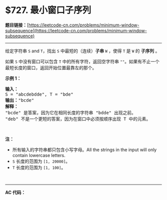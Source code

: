 # $727. 最小窗口子序列

**题目链接：**[https://leetcode-cn.com/problems/minimum-window-subsequence](https://leetcode-cn.com/problems/minimum-window-subsequence)

---

<div class="content__1Y2H">
 <div class="notranslate">
  <p>给定字符串 <code>S</code> and <code>T</code>，找出 <code>S</code> 中最短的（连续）<strong>子串</strong> <code>W</code> ，使得 <code>T</code> 是 <code>W</code> 的 <strong>子序列</strong> 。</p> 
  <p>如果 <code>S</code> 中没有窗口可以包含 <code>T</code> 中的所有字符，返回空字符串 <code>""</code>。如果有不止一个最短长度的窗口，返回开始位置最靠左的那个。</p> 
  <p><strong>示例 1：</strong></p> 
  <pre class="language-text"><strong>输入：</strong>
S = "abcdebdde", T = "bde"
<strong>输出：</strong>"bcde"
<strong>解释：</strong>
"bcde" 是答案，因为它在相同长度的字符串 "bdde" 出现之前。
"deb" 不是一个更短的答案，因为在窗口中必须按顺序出现 T 中的元素。</pre> 
  <p>&nbsp;</p> 
  <p><strong>注：</strong></p> 
  <ul> 
   <li>所有输入的字符串都只包含小写字母。All the strings in the input will only contain lowercase letters.</li> 
   <li><code>S</code>&nbsp;长度的范围为&nbsp;<code>[1, 20000]</code>。</li> 
   <li><code>T</code>&nbsp;长度的范围为&nbsp;<code>[1, 100]</code>。</li> 
  </ul> 
  <p>&nbsp;</p> 
 </div>
</div>

---

**AC 代码：**

```java

```